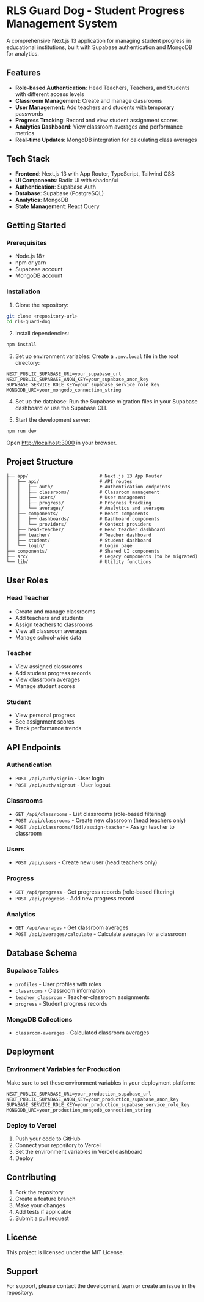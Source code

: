 # RLS Guard Dog - Student Progress Management System

A comprehensive Next.js 13 application for managing student progress in educational institutions, built with Supabase authentication and MongoDB for analytics.

## Features

- **Role-based Authentication**: Head Teachers, Teachers, and Students with different access levels
- **Classroom Management**: Create and manage classrooms
- **User Management**: Add teachers and students with temporary passwords
- **Progress Tracking**: Record and view student assignment scores
- **Analytics Dashboard**: View classroom averages and performance metrics
- **Real-time Updates**: MongoDB integration for calculating class averages

## Tech Stack

- **Frontend**: Next.js 13 with App Router, TypeScript, Tailwind CSS
- **UI Components**: Radix UI with shadcn/ui
- **Authentication**: Supabase Auth
- **Database**: Supabase (PostgreSQL)
- **Analytics**: MongoDB
- **State Management**: React Query

## Getting Started

### Prerequisites

- Node.js 18+ 
- npm or yarn
- Supabase account
- MongoDB account

### Installation

1. Clone the repository:
```bash
git clone <repository-url>
cd rls-guard-dog
```

2. Install dependencies:
```bash
npm install
```

3. Set up environment variables:
Create a `.env.local` file in the root directory:

```env
NEXT_PUBLIC_SUPABASE_URL=your_supabase_url
NEXT_PUBLIC_SUPABASE_ANON_KEY=your_supabase_anon_key
SUPABASE_SERVICE_ROLE_KEY=your_supabase_service_role_key
MONGODB_URI=your_mongodb_connection_string
```

4. Set up the database:
Run the Supabase migration files in your Supabase dashboard or use the Supabase CLI.

5. Start the development server:
```bash
npm run dev
```

Open [http://localhost:3000](http://localhost:3000) in your browser.

## Project Structure

```
├── app/                          # Next.js 13 App Router
│   ├── api/                      # API routes
│   │   ├── auth/                 # Authentication endpoints
│   │   ├── classrooms/           # Classroom management
│   │   ├── users/                # User management
│   │   ├── progress/             # Progress tracking
│   │   └── averages/             # Analytics and averages
│   ├── components/               # React components
│   │   ├── dashboards/           # Dashboard components
│   │   └── providers/            # Context providers
│   ├── head-teacher/             # Head teacher dashboard
│   ├── teacher/                  # Teacher dashboard
│   ├── student/                  # Student dashboard
│   └── login/                    # Login page
├── components/                   # Shared UI components
├── src/                          # Legacy components (to be migrated)
└── lib/                          # Utility functions
```

## User Roles

### Head Teacher
- Create and manage classrooms
- Add teachers and students
- Assign teachers to classrooms
- View all classroom averages
- Manage school-wide data

### Teacher
- View assigned classrooms
- Add student progress records
- View classroom averages
- Manage student scores

### Student
- View personal progress
- See assignment scores
- Track performance trends

## API Endpoints

### Authentication
- `POST /api/auth/signin` - User login
- `POST /api/auth/signout` - User logout

### Classrooms
- `GET /api/classrooms` - List classrooms (role-based filtering)
- `POST /api/classrooms` - Create new classroom (head teachers only)
- `POST /api/classrooms/[id]/assign-teacher` - Assign teacher to classroom

### Users
- `POST /api/users` - Create new user (head teachers only)

### Progress
- `GET /api/progress` - Get progress records (role-based filtering)
- `POST /api/progress` - Add new progress record

### Analytics
- `GET /api/averages` - Get classroom averages
- `POST /api/averages/calculate` - Calculate averages for a classroom

## Database Schema

### Supabase Tables
- `profiles` - User profiles with roles
- `classrooms` - Classroom information
- `teacher_classroom` - Teacher-classroom assignments
- `progress` - Student progress records

### MongoDB Collections
- `classroom-averages` - Calculated classroom averages

## Deployment

### Environment Variables for Production
Make sure to set these environment variables in your deployment platform:

```env
NEXT_PUBLIC_SUPABASE_URL=your_production_supabase_url
NEXT_PUBLIC_SUPABASE_ANON_KEY=your_production_supabase_anon_key
SUPABASE_SERVICE_ROLE_KEY=your_production_supabase_service_role_key
MONGODB_URI=your_production_mongodb_connection_string
```

### Deploy to Vercel
1. Push your code to GitHub
2. Connect your repository to Vercel
3. Set the environment variables in Vercel dashboard
4. Deploy

## Contributing

1. Fork the repository
2. Create a feature branch
3. Make your changes
4. Add tests if applicable
5. Submit a pull request

## License

This project is licensed under the MIT License.

## Support

For support, please contact the development team or create an issue in the repository.
